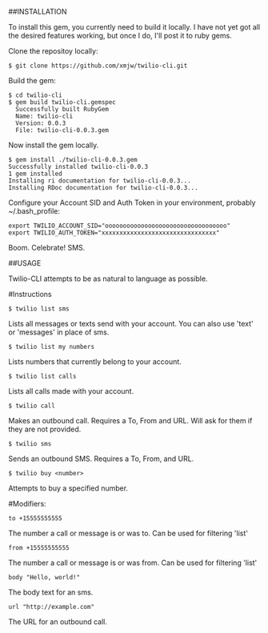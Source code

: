 ##INSTALLATION

To install this gem, you currently need to build it locally. I have not yet got all the desired features working, but once I do, I'll post it to ruby gems.

Clone the repositoy locally:

```
$ git clone https://github.com/xmjw/twilio-cli.git
```

Build the gem:

```
$ cd twilio-cli
$ gem build twilio-cli.gemspec
  Successfully built RubyGem
  Name: twilio-cli
  Version: 0.0.3
  File: twilio-cli-0.0.3.gem
```

Now install the gem locally.

```
$ gem install ./twilio-cli-0.0.3.gem 
Successfully installed twilio-cli-0.0.3
1 gem installed
Installing ri documentation for twilio-cli-0.0.3...
Installing RDoc documentation for twilio-cli-0.0.3...
```

Configure your Account SID and Auth Token in your environment, probably ~/.bash_profile:

```
export TWILIO_ACCOUNT_SID="oooooooooooooooooooooooooooooooooo"
export TWILIO_AUTH_TOKEN="xxxxxxxxxxxxxxxxxxxxxxxxxxxxxxxx"
```

Boom. Celebrate! SMS.

##USAGE

Twilio-CLI attempts to be as natural to language as possible.

#Instructions


```
$ twilio list sms 
```
Lists all messages or texts send with your account. You can also use 'text' or 'messages' in place of sms.

```  
$ twilio list my numbers
```

Lists numbers that currently belong to your account.

```
$ twilio list calls
```

Lists all calls made with your account.
  
```
$ twilio call
```

Makes an outbound call. Requires a To, From and URL. Will ask for them if they are not provided.

```
$ twilio sms
```

Sends an outbound SMS. Requires a To, From, and URL.
  
```
$ twilio buy <number>
```

Attempts to buy a specified number.  
    
#Modifiers:
  
```  
to +15555555555
```    

The number a call or message is or was to. Can be used for filtering 'list'

```
from +15555555555
```

The number a call or message is or was from. Can be used for filtering 'list'
  
```
body "Hello, world!"
```

The body text for an sms.

```
url "http://example.com"
```    

The URL for an outbound call.
